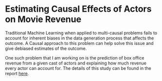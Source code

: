 # Estimating Causal Effects of Actors on Movie Revenue
Traditional Machine Learning when applied to multi-causal problems fails to account for inherent biases in the data generation process that affects the outcome. A Causal approach to this problem can help solve this issue and give debiased estimates of the outcome.

One such problem that I am working on is the prediction of box office revenue from a given cast of actors and explaining how much revenue every actor can account for. The details of this study can be found in the report [here]( https://github.com/SiddheshAcharekar/causal-actors/blob/master/project_report.pdf).